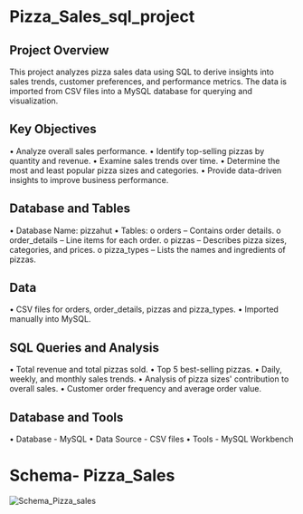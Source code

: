 # Pizza_Sales_sql_project

## Project Overview
This project analyzes pizza sales data using SQL to derive insights into sales trends, customer preferences, and performance metrics. 
The data is imported from CSV files into a MySQL database for querying and visualization.

## Key Objectives
•	Analyze overall sales performance.
•	Identify top-selling pizzas by quantity and revenue.
•	Examine sales trends over time.
•	Determine the most and least popular pizza sizes and categories.
•	Provide data-driven insights to improve business performance.

## Database and Tables
•	Database Name: pizzahut
•	Tables: 
o	orders – Contains order details.
o	order_details – Line items for each order.
o	pizzas – Describes pizza sizes, categories, and prices.
o	pizza_types – Lists the names and ingredients of pizzas.

## Data
•	CSV files for orders, order_details, pizzas and pizza_types.
•	Imported manually into MySQL.

## SQL Queries and Analysis
•	Total revenue and total pizzas sold.
•	Top 5 best-selling pizzas.
•	Daily, weekly, and monthly sales trends.
•	Analysis of pizza sizes' contribution to overall sales.
•	Customer order frequency and average order value.

## Database and Tools
•	Database - MySQL
•	Data Source - CSV files
•	Tools - MySQL Workbench

# Schema- Pizza_Sales

![Schema_Pizza_sales](https://github.com/user-attachments/assets/44b39989-42e3-46fc-9dca-a6a8a8918946)








